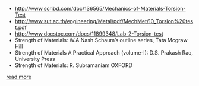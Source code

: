 

  -  http://www.scribd.com/doc/136565/Mechanics-of-Materials-Torsion-Test
  -  http://www.sut.ac.th/engineering/Metal/pdf/MechMet/10_Torsion%20test.pdf
  -  http://www.docstoc.com/docs/11899348/Lab-2-Torsion-test
  - Strength of Materials: W.A.Nash Schaum’s outline series, Tata Mcgraw Hill
  -  Strength of Materials A Practical Approach (volume-I): D.S. Prakash Rao, University Press
  -  Strength of Materials: R. Subramaniam OXFORD

<a href="docs/Exp-4-Torsion-test.pdf">read more</a>


